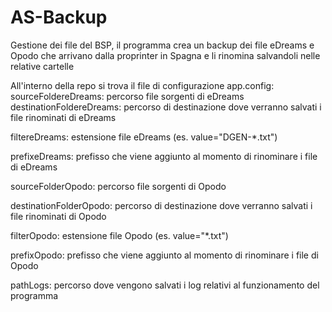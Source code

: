 # AS-Backup
Gestione dei file del BSP, il programma crea un backup dei file eDreams e Opodo che arrivano dalla proprinter in Spagna e li rinomina salvandoli nelle relative cartelle

All'interno della repo si trova il file di configurazione app.config:
sourceFoldereDreams: percorso file sorgenti di eDreams
destinationFoldereDreams: percorso di destinazione dove verranno salvati i file rinominati di eDreams

filtereDreams: estensione file eDreams (es. value="DGEN-*.txt")

prefixeDreams: prefisso che viene aggiunto al momento di rinominare i file di eDreams

sourceFolderOpodo: percorso file sorgenti di Opodo

destinationFolderOpodo: percorso di destinazione dove verranno salvati i file rinominati di Opodo

filterOpodo: estensione file Opodo (es. value="*.txt")

prefixOpodo: prefisso che viene aggiunto al momento di rinominare i file di Opodo

pathLogs: percorso dove vengono salvati i log relativi al funzionamento del programma

